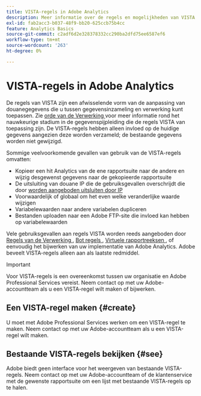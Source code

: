 ```yaml
---
title: VISTA-regels in Adobe Analytics
description: Meer informatie over de regels en mogelijkheden van VISTA.
exl-id: fab2acc3-b037-48f9-bb20-625ccb75b4cc
feature: Analytics Basics
source-git-commit: c2adf6d2e328378332cc290ba2dfd75ee6587ef6
workflow-type: tm+mt
source-wordcount: '263'
ht-degree: 0%

---
```


# VISTA-regels in Adobe Analytics

De regels van VISTA zijn een afwisselende vorm van de aanpassing van douanegegevens die u tussen gegevensinzameling en verwerking kunt toepassen. Zie [ orde van de Verwerking ](processing-order.md) voor meer informatie rond het nauwkeurige stadium in de gegevenspijpleiding die de regels VISTA van toepassing zijn. De VISTA-regels hebben alleen invloed op de huidige gegevens aangezien deze worden verzameld; de bestaande gegevens worden niet gewijzigd.

Sommige veelvoorkomende gevallen van gebruik van de VISTA-regels omvatten:

* Kopieer een hit Analytics van de ene rapportsuite naar de andere en wijzig desgewenst gegevens naar de gekopieerde rapportsuite
* De uitsluiting van douane IP die de gebruiksgevallen overschrijdt die door [ worden aangeboden uitsluiten door IP ](/help/admin/admin/exclude-ip.md)
* Voorwaardelijk of globaal om het even welke veranderlijke waarde wijzigen
* Variabelewaarden naar andere variabelen dupliceren
* Bestanden uploaden naar een Adobe FTP-site die invloed kan hebben op variabelewaarden

Vele gebruiksgevallen aan regels VISTA worden reeds aangeboden door [ Regels van de Verwerking ](/help/admin/admin/c-manage-report-suites/c-edit-report-suites/general/processing-rules/pr-overview.md), [ Bot regels ](/help/admin/admin/c-manage-report-suites/c-edit-report-suites/general/bot-removal/bot-rules.md), [ Virtuele rapportreeksen ](/help/components/vrs/vrs-about.md), of eenvoudig het bijwerken van uw implementatie van Adobe Analytics. Adobe beveelt VISTA-regels alleen aan als laatste redmiddel.

>[!IMPORTANT]
>
>Voor VISTA-regels is een overeenkomst tussen uw organisatie en Adobe Professional Services vereist. Neem contact op met uw Adobe-accountteam als u een VISTA-regel wilt maken of bijwerken.

## Een VISTA-regel maken {#create}

U moet met Adobe Professional Services werken om een VISTA-regel te maken. Neem contact op met uw Adobe-accountteam als u een VISTA-regel wilt maken.

## Bestaande VISTA-regels bekijken {#see}

Adobe biedt geen interface voor het weergeven van bestaande VISTA-regels. Neem contact op met uw Adobe-accountteam of de klantenservice met de gewenste rapportsuite om een lijst met bestaande VISTA-regels op te halen.
